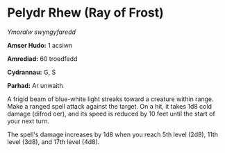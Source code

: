 # Pelydr Rhew (Ray of Frost)

*Ymoralw swyngyfaredd*

**Amser Hudo:** 1 acsiwn

**Amrediad:** 60 troedfedd

**Cydrannau:** G, S

**Parhad:** Ar unwaith

A frigid beam of blue-white light streaks toward a creature within range. Make a ranged spell attack against the target. On a hit, it takes 1d8 cold damage (difrod oer), and its speed is reduced by 10 feet until the start of your next turn.

The spell's damage increases by 1d8 when you reach 5th level (2d8), 11th level (3d8), and 17th level (4d8).